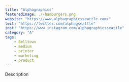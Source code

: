 ```yaml
---
title: "Alphagraphics"
featuredImage: ./-hamburgers.png
website: "https://www.alphagraphicsseattle.com/"
twit: "https://twitter.com/alphagseattle"
inst: "https://www.instagram.com/alphagraphicsseattle"
category: "A"
tags:
    - Belltown
    - medium
    - printer
    - marketing
    - product
---
```


Description
